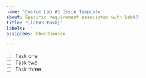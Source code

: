 ```yaml
---
name: 'Custom Lab #3 Issue Template'
about: Specific requirement associated with Lab#3.
title: "[lab#3 task]"
labels: ''
assignees: hhundhausen

---
```


- [ ]  Task one
- [ ]  Task two
- [ ]  Task three

